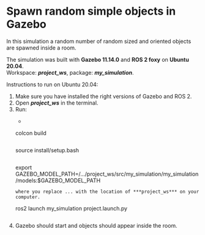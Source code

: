 # Spawn random simple objects in Gazebo

In this simulation a random number of random sized and oriented objects are spawned inside a room.

The simulation was built with **Gazebo 11.14.0** and **ROS 2 foxy** on **Ubuntu 20.04**.  
Workspace: ***project_ws***, package: ***my_simulation***.

Instructions to run on Ubuntu 20.04:
1. Make sure you have installed the right versions of Gazebo and ROS 2.
2. Open ***project_ws*** in the terminal.
3. Run:
    - ```
    colcon build
    ```
    ```
    source install/setup.bash
    ```
    ```
    export GAZEBO_MODEL_PATH=/.../project_ws/src/my_simulation/my_simulation/models:$GAZEBO_MODEL_PATH
    ```
    where you replace ... with the location of ***project_ws*** on your computer.
    ```
    ros2 launch my_simulation project.launch.py
    ```
4. Gazebo should start and objects should appear inside the room.
